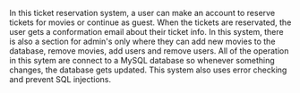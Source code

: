 In this ticket reservation system, a user can make an account to reserve tickets for movies or continue as guest. When the tickets are reservated, the user gets a conformation email about their ticket info. In this system, there is also a section for admin's only where they can add new movies to the database, remove movies, add users and remove users. All of the operation in this sytem are connect to a MySQL database so whenever something changes, the database gets updated. This system also uses error checking and prevent SQL injections.
